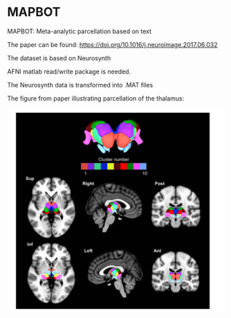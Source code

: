 # MAPBOT
MAPBOT: Meta-analytic parcellation based on text 

The paper can be found: https://doi.org/10.1016/j.neuroimage.2017.06.032

The dataset is based on Neurosynth

AFNI matlab read/write package is needed.

The Neurosynth data is transformed into .MAT files


The figure from paper illustrating parcellation of the thalamus:

![figure3](Fig_3.png)
